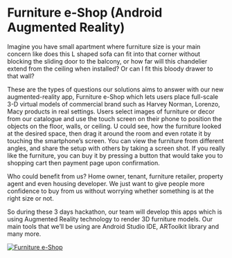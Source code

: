 # Furniture e-Shop (Android Augmented Reality)

Imagine you have small apartment where furniture size is your main concern like does this L shaped sofa can fit into that corner without blocking the sliding door to the balcony, or how far will this chandelier extend from the ceiling when installed? Or can I fit this bloody drawer to that wall?

These are the types of questions our solutions aims to answer with our new augmented-reality app, Furniture e-Shop which lets users place full-scale 3-D virtual models of commercial brand such as Harvey Norman, Lorenzo, Macy products in real settings. Users select images of furniture or decor from our catalogue and use the touch screen on their phone to position the objects on the floor, walls, or ceiling. U could see, how the furniture looked at the desired space, then drag it around the room and even rotate it by touching the smartphone’s screen. You can view the furniture from different angles, and share the setup with others by taking a screen shot. If you really like the furniture, you can buy it by pressing a button that would take you to shopping cart then payment page upon confirmation.

Who could benefit from us? Home owner, tenant, furniture retailer, property agent and even housing developer. We just want to give people more confidence to buy from us without worrying whether something is at the right size or not.

So during these 3 days hackathon, our team will develop this apps which is using Augmented Reality technology to render 3D furniture models. Our main tools that we’ll be using are Android Studio IDE, ARToolkit library and many more.

[![Furniture e-Shop](http://img.youtube.com/vi/iyzQnOKl9-M/0.jpg)](https://www.youtube.com/watch?v=iyzQnOKl9-M "Furniture e-Shop")
